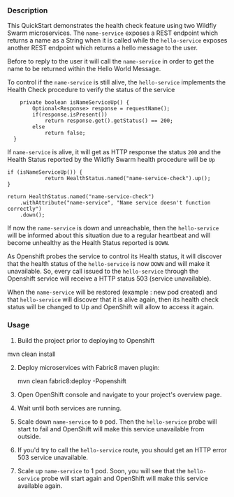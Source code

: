 ### Description

This QuickStart demonstrates the health check feature using two Wildfly Swarm microservices.
The `name-service` exposes a REST endpoint which returns a name as a String when it is called while the `hello-service` exposes
another REST endpoint which returns a hello message to the user.

Before to reply to the user it will call the `name-service` in order to get the name to be returned within the Hello World Message.

To control if the `name-service` is still alive, the `hello-service` implements the Health Check procedure to verify the status of the service

```
	private boolean isNameServiceUp() {
  		Optional<Response> response = requestName();
  		if(response.isPresent())
  			return response.get().getStatus() == 200;
  		else
  			return false;
  }
```

If `name-service` is alive, it will get as HTTP response the status `200` and the Health Status 
reported by the Wildfly Swarm health procedure will be `Up`
  
```
if (isNameServiceUp()) {
			return HealthStatus.named("name-service-check").up();
}

return HealthStatus.named("name-service-check")
    .withAttribute("name-service", "Name service doesn't function correctly")
    .down();
```
  
If now the `name-service` is down and unreachable, then the `hello-service` will be informed about this situation due to a regular heartbeat 
and will become unhealthy as the Health Status reported is `DOWN`.
 
As Openshift probes the service to control its Health status, it will discover that the health status of the `hello-service` is now `DOWN`
and will make it unavailable. So, every call issued to the `hello-service` through the Openshift service will receive a HTTP status 503 (service unavailable).

When the `name-service` will be restored (example : new pod created) and that `hello-service` will discover that it is alive again, then its health check status
will be changed to Up and OpenShift will allow to access it again.

### Usage

1. Build the project prior to deploying to Openshift

  mvn clean install

2. Deploy microservices with Fabric8 maven plugin:

    mvn clean fabric8:deploy -Popenshift

3. Open OpenShift console and navigate to your project's overview page.

4. Wait until both services are running.

5. Scale down `name-service` to `0` pod. Then the `hello-service` probe will start to fail and OpenShift will make this service unavailable from outside.

6. If you'd try to call the `hello-service` route, you should get an HTTP error 503 service unavailable.

7. Scale up `name-service` to 1 pod. Soon, you will see that the `hello-service` probe will start again and OpenShift will make this service available again.
